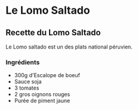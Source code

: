

# Le Lomo Saltado

 ## Recette du Lomo Saltado

  Le Lomo saltado est un des plats national péruvien.

  ### Ingrédients 
   * 300g d'Escalope de boeuf 
   * Sauce soja 
   * 3 tomates 
   * 2 gros oignons rouges 
   * Purée de piment jaune

